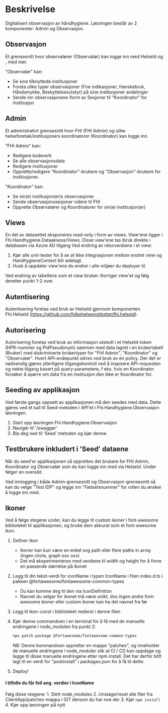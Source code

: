 # Beskrivelse 

Digitalisert observasjon av håndhygiene.
Løsningen består av 2 komponenter: Admin og Observasjon.

## Observasjon
Et grensesnitt hvor observatører (Observatør) kan logge inn med HelseId og , med mer.

"Observatør" kan:
- Se sine tilknyttede institusjoner
- Foreta ulike typer observasjoner (Fire indikasjoner, Hanskebruk, Håndsmykke, Beskyttelsesutstyr) på sine institusjoner avdelinger 
- Sende inn observasjonene iform av Sesjoner til "Koordinator" for institusjon


## Admin
Et administrativt grensesnitt hvor FHI (FHI Admin) og ulike helseforetak/institusjoners koordinatorer (Koordinator) kan logge inn.

"FHI Admin" kan:
- Redigere kodeverk
- Se alle observasjonsdata
- Redigere institusjoner 
- Opprette/redigere "Koordinator"-brukere og "Observasjon"-brukere for institusjoner. 

"Koordinator" kan:
- Se sin(e) institusjon(er)s observasjoner
- Sende observasjonssesjoner videre til FHI
- Opprette Observatører og Koordinatorer for sin(e) institusjon(er)

## Views

 En del av datasettet eksponeres read-only i form av views. View'ene ligger i Fhi.Handhygiene.Dataaksess/Views.
 Disse view'ene tas ibruk direkte i databasen via Azure AD tilgang
 Ved endring av returverdiene i et view: 
  1. Kjør alle unit-tester for å se at ikke integrasjonen mellom endret view og HandhygieneContext blir ødelagt.
  2. Husk å oppdater view'ene du endrer i alle miljøer du deployer til. 

Ved endring av tabellene som et view bruker:
Korriger view'et og følg deretter punkt 1-2 over.



## Autentisering
Autentisering foretas ved bruk av HelseId gjennom komponenten Fhi.HelseId (https://github.com/folkehelseinstituttet/fhi.helseid). 

## Autorisering
Autorisering foretas ved bruk av informasjon utstedt i et HelseId-token (HPR-nummer og PidPseudonym) sammen med data lagret i en brukertabell (Bruker) med diskriminerte brukertyper for "FHI Admin", "Koordinator" og "Observatør".
Hvert API-endepunkt sikres ved bruk av en policy.
Der det er nødvendig gjøres ytterligere tilgangskontroll ved å inspisere API-requesten og nekte tilgang basert på query-parametere, f eks. hvis en Koordinator forsøker å spørre om data fra en institusjon den ikke er Koordinator for.

## Seeding av applikasjon
Ved første gangs oppsett av applikasjonen må den seedes med data.
Dette gjøres ved et kall til Seed-metoden i API'et i Fhi.Handhygiene.Observasjon løsningen.
1. Start opp løsningen Fhi.Handhygiene.Observasjon
2. Navigér til '/swagger'
3. Bla deg ned til 'Seed' metoden og kjør denne.

## Testbrukere inkludert i 'Seed' dataene
Når du seed'er applikasjonen så opprettes det brukere for FHI Admin, Koordinator og Observatør som du kan logge inn med via HelseId.
Under følger en oversikt.

Ved innlogging i både Admin-grensesnitt og Observasjon-grensesnitt så kan du velge "Test IDP" og legge inn "Fødselsnummer" for rollen du ønsker å logge inn med. 

## Ikoner

Ved å følge stegene under, kan du legge til custom ikoner i font-awesome biblioteket til applikasjonen, og bruke dem akkurat som et font-awesome ikon.

 1. Definer ikon
    - Ikoner kan kun være en enkel svg path eller flere paths in array (ingen circle, graph osv osv)
    - Det må eksperimenteres med verdiene til width og height for å finne en passende størrelse på ikonet

 2. Legg til din tekst-verdi for iconName i typen IconName i filen index.d.ts i pakken @fortawesome/fontawesome-common-types
    - Du kan komme deg til den via IconDefinition
    - Navnet du velger for ikonet må være unikt, dvs ingen andre font-awesome ikoner eller custom ikoner kan ha det navnet fra før

 3. Legg til ikon-const i biblioteket nederst i denne filen

 4. Kjør denne commandoen i en terminal for å få med de manuelle endringene i node_modulen fra punkt 2:
    
    ```sh
    npx patch-package @fortawesome/fontawesome-common-types
    ```

    NB: Denne kommandoen oppretter en mappe "patches", og inneholder de manuelle
    endringene i node_moduler slik at CI / CD kan oppdage og legge til disse manuelle endringene etter npm install.
    Det har derfor blitt lagt til en verdi for "postinstall" i packages.json for å få til dette.

 5. Deploy!

#### I tilfelle du får feil ang. verdier i IconName
 Følg disse stegene:
    1. Slett node_modules
    2. Unstage/reset alle filer fra ClientApp/patches-mappa i GIT dersom du har noe der
    3. Kjør ```npm install```
    4. Kjør opp løsningen på nytt
